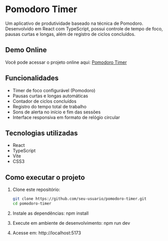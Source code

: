 # Pomodoro Timer

Um aplicativo de produtividade baseado na técnica de Pomodoro. Desenvolvido em React com TypeScript, possui controle de tempo de foco, pausas curtas e longas, além de registro de ciclos concluídos.

## Demo Online
Você pode acessar o projeto online aqui: [Pomodoro Timer](https://pomodoro-timer-blond-seven.vercel.app/)

## Funcionalidades
- Timer de foco configurável (Pomodoro)
- Pausas curtas e longas automáticas
- Contador de ciclos concluídos
- Registro do tempo total de trabalho
- Sons de alerta no início e fim das sessões
- Interface responsiva em formato de relógio circular

## Tecnologias utilizadas
- React
- TypeScript
- Vite
- CSS3


## Como executar o projeto
1. Clone este repositório:
   ```bash
   git clone https://github.com/seu-usuario/pomodoro-timer.git
   cd pomodoro-timer

2. Instale as dependências:
npm install

3. Execute em ambiente de desenvolvimento:
npm run dev

4. Acesse em:
http://localhost:5173
